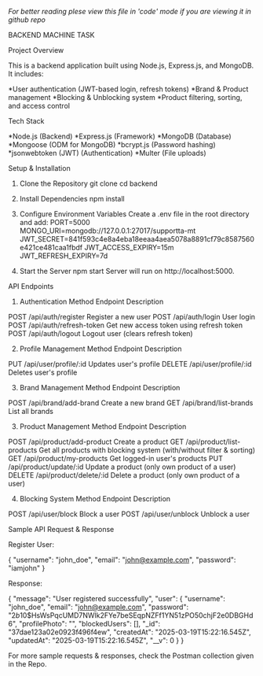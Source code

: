 *For better reading plese view this file in 'code' mode if you are viewing it in github repo*

BACKEND MACHINE TASK

Project Overview

This is a backend application built using Node.js, Express.js, and MongoDB. It includes:

*User authentication (JWT-based login, refresh tokens)
*Brand & Product management
*Blocking & Unblocking system
*Product filtering, sorting, and access control

Tech Stack

*Node.js (Backend)
*Express.js (Framework)
*MongoDB (Database)
*Mongoose (ODM for MongoDB)
*bcrypt.js (Password hashing)
*jsonwebtoken (JWT) (Authentication)
*Multer (File uploads)


Setup & Installation

1. Clone the Repository
git clone <repo-url>
cd backend

2. Install Dependencies
npm install

3. Configure Environment Variables
Create a .env file in the root directory and add:
PORT=5000
MONGO_URI=mongodb://127.0.0.1:27017/supportta-mt
JWT_SECRET=841f593c4e8a4eba18eeaa4aea5078a8891cf79c8587560e421ce481caa1fbdf
JWT_ACCESS_EXPIRY=15m
JWT_REFRESH_EXPIRY=7d

4. Start the Server
npm start
Server will run on http://localhost:5000.



API Endpoints

1. Authentication
Method                 Endpoint                           Description

POST                   /api/auth/register                 Register a new user
POST                   /api/auth/login                    User login
POST                   /api/auth/refresh-token            Get new access token using refresh token
POST                   /api/auth/logout                   Logout user (clears refresh token)


2. Profile Management
Method                 Endpoint                           Description

PUT                    /api/user/profile/:id              Updates user's profile
DELETE                 /api/user/profile/:id              Deletes user's profile


3. Brand Management
Method                 Endpoint                           Description

POST                   /api/brand/add-brand               Create a new brand
GET                    /api/brand/list-brands             List all brands


3. Product Management
Method                 Endpoint                           Description

POST                   /api/product/add-product           Create a product
GET                    /api/product/list-products         Get all products with blocking system (with/without filter & sorting)
GET                    /api/product/my-products           Get logged-in user's products
PUT                    /api/product/update/:id            Update a product (only own product of a user)
DELETE                 /api/product/delete/:id            Delete a product (only own product of a user)


4. Blocking System
Method                 Endpoint                           Description

POST                   /api/user/block                    Block a user
POST                   /api/user/unblock                  Unblock a user





Sample API Request & Response

Register User:

{
  "username": "john_doe",
  "email": "john@example.com",
  "password": "iamjohn"
}

Response:

{
    "message": "User registered successfully",
    "user": {
        "username": "john_doe",
        "email": "john@example.com",
        "password": "$2b$10$HsWsPqcUMD7NWlk2FYe7beSEqpNZFf1YN51zPO50chjF2e0DBGHd6",
        "profilePhoto": "",
        "blockedUsers": [],
        "_id": "37dae123a02e0923f496f4ew",
        "createdAt": "2025-03-19T15:22:16.545Z",
        "updatedAt": "2025-03-19T15:22:16.545Z",
        "__v": 0
    }
}




For more sample requests & responses, check the Postman collection given in the Repo.